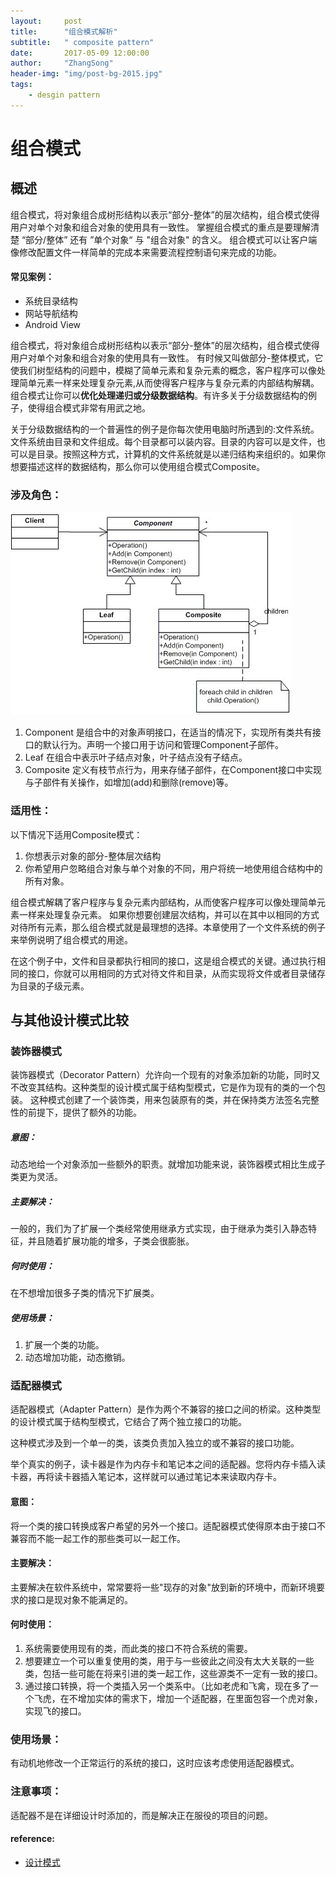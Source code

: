 ```yaml
---
layout:     post
title:      "组合模式解析"
subtitle:   " composite pattern"
date:       2017-05-09 12:00:00
author:     "ZhangSong"
header-img: "img/post-bg-2015.jpg"
tags:
    - desgin pattern
---
```


# 组合模式

## 概述
组合模式，将对象组合成树形结构以表示“部分-整体”的层次结构，组合模式使得用户对单个对象和组合对象的使用具有一致性。
掌握组合模式的重点是要理解清楚 “部分/整体” 还有 ”单个对象“ 与 "组合对象" 的含义。
组合模式可以让客户端像修改配置文件一样简单的完成本来需要流程控制语句来完成的功能。

#### 常见案例：
* 系统目录结构
* 网站导航结构
* Android View


组合模式，将对象组合成树形结构以表示“部分-整体”的层次结构，组合模式使得用户对单个对象和组合对象的使用具有一致性。
有时候又叫做部分-整体模式，它使我们树型结构的问题中，模糊了简单元素和复杂元素的概念，客户程序可以像处理简单元素一样来处理复杂元素,从而使得客户程序与复杂元素的内部结构解耦。
组合模式让你可以**优化处理递归或分级数据结构**。有许多关于分级数据结构的例子，使得组合模式非常有用武之地。

关于分级数据结构的一个普遍性的例子是你每次使用电脑时所遇到的:文件系统。文件系统由目录和文件组成。每个目录都可以装内容。目录的内容可以是文件，也可以是目录。按照这种方式，计算机的文件系统就是以递归结构来组织的。如果你想要描述这样的数据结构，那么你可以使用组合模式Composite。



### 涉及角色：

![composite pattern](/img/in-post/composite-pattern/composite-pattern.jpg)

1. Component 是组合中的对象声明接口，在适当的情况下，实现所有类共有接口的默认行为。声明一个接口用于访问和管理Component子部件。
2. Leaf 在组合中表示叶子结点对象，叶子结点没有子结点。
3. Composite 定义有枝节点行为，用来存储子部件，在Component接口中实现与子部件有关操作，如增加(add)和删除(remove)等。


### 适用性：
以下情况下适用Composite模式：
1. 你想表示对象的部分-整体层次结构
2. 你希望用户忽略组合对象与单个对象的不同，用户将统一地使用组合结构中的所有对象。

组合模式解耦了客户程序与复杂元素内部结构，从而使客户程序可以像处理简单元素一样来处理复杂元素。
如果你想要创建层次结构，并可以在其中以相同的方式对待所有元素，那么组合模式就是最理想的选择。本章使用了一个文件系统的例子来举例说明了组合模式的用途。

在这个例子中，文件和目录都执行相同的接口，这是组合模式的关键。通过执行相同的接口，你就可以用相同的方式对待文件和目录，从而实现将文件或者目录储存为目录的子级元素。


## 与其他设计模式比较

### 装饰器模式
装饰器模式（Decorator Pattern）允许向一个现有的对象添加新的功能，同时又不改变其结构。这种类型的设计模式属于结构型模式，它是作为现有的类的一个包装。
这种模式创建了一个装饰类，用来包装原有的类，并在保持类方法签名完整性的前提下，提供了额外的功能。
##### 意图：
动态地给一个对象添加一些额外的职责。就增加功能来说，装饰器模式相比生成子类更为灵活。
##### 主要解决：
一般的，我们为了扩展一个类经常使用继承方式实现，由于继承为类引入静态特征，并且随着扩展功能的增多，子类会很膨胀。
##### 何时使用：
在不想增加很多子类的情况下扩展类。
##### 使用场景： 
1. 扩展一个类的功能。 
2. 动态增加功能，动态撤销。

### 适配器模式
适配器模式（Adapter Pattern）是作为两个不兼容的接口之间的桥梁。这种类型的设计模式属于结构型模式，它结合了两个独立接口的功能。

这种模式涉及到一个单一的类，该类负责加入独立的或不兼容的接口功能。

举个真实的例子，读卡器是作为内存卡和笔记本之间的适配器。您将内存卡插入读卡器，再将读卡器插入笔记本，这样就可以通过笔记本来读取内存卡。
#### 意图：
将一个类的接口转换成客户希望的另外一个接口。适配器模式使得原本由于接口不兼容而不能一起工作的那些类可以一起工作。
#### 主要解决：
主要解决在软件系统中，常常要将一些"现存的对象"放到新的环境中，而新环境要求的接口是现对象不能满足的。
#### 何时使用：
 1. 系统需要使用现有的类，而此类的接口不符合系统的需要。 
 2. 想要建立一个可以重复使用的类，用于与一些彼此之间没有太大关联的一些类，包括一些可能在将来引进的类一起工作，这些源类不一定有一致的接口。
 3. 通过接口转换，将一个类插入另一个类系中。（比如老虎和飞禽，现在多了一个飞虎，在不增加实体的需求下，增加一个适配器，在里面包容一个虎对象，实现飞的接口。
### 使用场景：
有动机地修改一个正常运行的系统的接口，这时应该考虑使用适配器模式。
### 注意事项：
适配器不是在详细设计时添加的，而是解决正在服役的项目的问题。



#### reference:
* [设计模式](http://www.runoob.com/design-pattern/design-pattern-tutorial.html)
